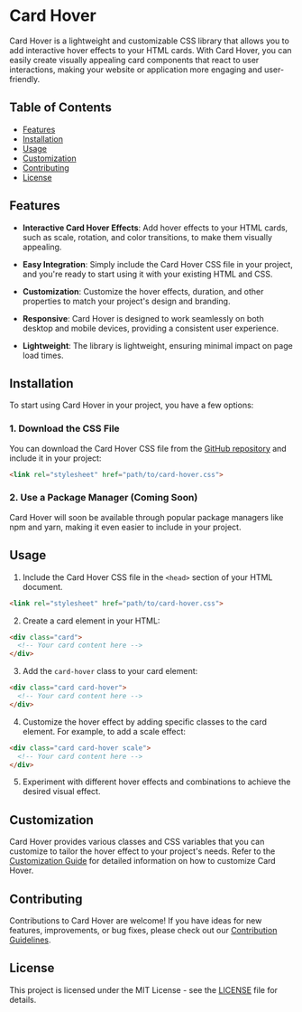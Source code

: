 # Card Hover

Card Hover is a lightweight and customizable CSS library that allows you to add interactive hover effects to your HTML cards. With Card Hover, you can easily create visually appealing card components that react to user interactions, making your website or application more engaging and user-friendly.

## Table of Contents

- [Features](#features)
- [Installation](#installation)
- [Usage](#usage)
- [Customization](#customization)
- [Contributing](#contributing)
- [License](#license)


## Features

- **Interactive Card Hover Effects**: Add hover effects to your HTML cards, such as scale, rotation, and color transitions, to make them visually appealing.

- **Easy Integration**: Simply include the Card Hover CSS file in your project, and you're ready to start using it with your existing HTML and CSS.

- **Customization**: Customize the hover effects, duration, and other properties to match your project's design and branding.

- **Responsive**: Card Hover is designed to work seamlessly on both desktop and mobile devices, providing a consistent user experience.

- **Lightweight**: The library is lightweight, ensuring minimal impact on page load times.

## Installation

To start using Card Hover in your project, you have a few options:

### 1. Download the CSS File

You can download the Card Hover CSS file from the [GitHub repository](https://github.com/abdul-1432/pj-4/blob/main/style.css) and include it in your project:

```HTML
<link rel="stylesheet" href="path/to/card-hover.css">
```

### 2. Use a Package Manager (Coming Soon)

Card Hover will soon be available through popular package managers like npm and yarn, making it even easier to include in your project.

## Usage

1. Include the Card Hover CSS file in the `<head>` section of your HTML document.

```html
<link rel="stylesheet" href="path/to/card-hover.css">
```

2. Create a card element in your HTML:

```html
<div class="card">
  <!-- Your card content here -->
</div>
```

3. Add the `card-hover` class to your card element:

```html
<div class="card card-hover">
  <!-- Your card content here -->
</div>
```

4. Customize the hover effect by adding specific classes to the card element. For example, to add a scale effect:

```html
<div class="card card-hover scale">
  <!-- Your card content here -->
</div>
```

5. Experiment with different hover effects and combinations to achieve the desired visual effect.

## Customization

Card Hover provides various classes and CSS variables that you can customize to tailor the hover effect to your project's needs. Refer to the [Customization Guide](customization.md) for detailed information on how to customize Card Hover.

## Contributing

Contributions to Card Hover are welcome! If you have ideas for new features, improvements, or bug fixes, please check out our [Contribution Guidelines](CONTRIBUTING.md).

## License

This project is licensed under the MIT License - see the [LICENSE](LICENSE) file for details.
